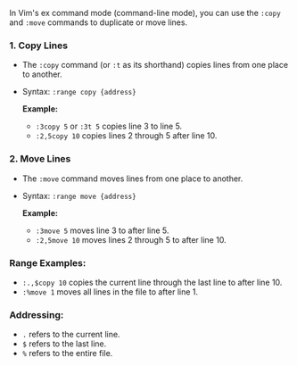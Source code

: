 In Vim's ex command mode (command-line mode), you can use the `:copy` and `:move` commands to duplicate or move lines.

### 1. **Copy Lines**
- The `:copy` command (or `:t` as its shorthand) copies lines from one place to another.
- Syntax: `:range copy {address}`
  
  **Example:**
  - `:3copy 5` or `:3t 5` copies line 3 to line 5.
  - `:2,5copy 10` copies lines 2 through 5 after line 10.

### 2. **Move Lines**
- The `:move` command moves lines from one place to another.
- Syntax: `:range move {address}`

  **Example:**
  - `:3move 5` moves line 3 to after line 5.
  - `:2,5move 10` moves lines 2 through 5 to after line 10.

### Range Examples:
- `:.,$copy 10` copies the current line through the last line to after line 10.
- `:%move 1` moves all lines in the file to after line 1.

### Addressing:
- `.` refers to the current line.
- `$` refers to the last line.
- `%` refers to the entire file.
